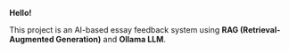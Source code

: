 **Hello!**

This project is an AI-based essay feedback system using **RAG (Retrieval-Augmented Generation)** and **Ollama LLM**.
